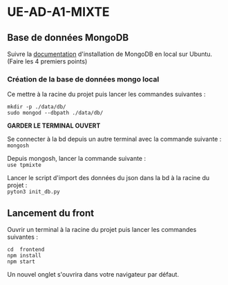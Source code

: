 # UE-AD-A1-MIXTE


## Base de données MongoDB
Suivre la [documentation](https://www.mongodb.com/docs/manual/tutorial/install-mongodb-on-ubuntu/) d'installation de MongoDB en local sur Ubuntu. (Faire les 4 premiers points)

### Création de la base de données mongo local
Ce mettre à la racine du projet puis lancer les commandes suivantes :
```
mkdir -p ./data/db/ 
sudo mongod --dbpath ./data/db/
```
 **GARDER LE TERMINAL OUVERT**

Se connecter à la bd depuis un autre terminal avec la commande suivante :  
`mongosh`

Depuis mongosh, lancer la commande suivante :   
```use tpmixte```

Lancer le script d'import des données du json dans la bd à la racine du projet :   
``pyton3 init_db.py``


## Lancement du front
Ouvrir un terminal à la racine du projet puis lancer les commandes suivantes :
```
cd  frontend
npm install
npm start
```
Un nouvel onglet s'ouvrira dans votre navigateur par défaut.